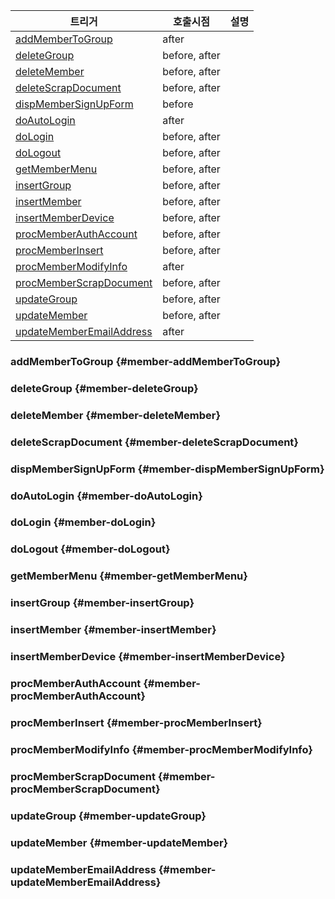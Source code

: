 | 트리거                                                       | 호출시점      | 설명 |
| ------------------------------------------------------------ | ------------- | ---- |
| [addMemberToGroup](#member-addMemberToGroup)                 | after         |      |
| [deleteGroup](#member-deleteGroup)                           | before, after |      |
| [deleteMember](#member-deleteMember)                         | before, after |      |
| [deleteScrapDocument](#member-deleteScrapDocument)           | before, after |      |
| [dispMemberSignUpForm](#member-dispMemberSignUpForm)         | before        |      |
| [doAutoLogin](#member-doAutoLogin)                           | after         |      |
| [doLogin](#member-doLogin)                                   | before, after |      |
| [doLogout](#member-doLogout)                                 | before, after |      |
| [getMemberMenu](#member-getMemberMenu)                       | before, after |      |
| [insertGroup](#member-insertGroup)                           | before, after |      |
| [insertMember](#member-insertMember)                         | before, after |      |
| [insertMemberDevice](#member-insertMemberDevice)             | before, after |      |
| [procMemberAuthAccount](#member-procMemberAuthAccount)       | before, after |      |
| [procMemberInsert](#member-procMemberInsert)                 | before, after |      |
| [procMemberModifyInfo](#member-procMemberModifyInfo)         | after         |      |
| [procMemberScrapDocument](#member-procMemberScrapDocument)   | before, after |      |
| [updateGroup](#member-updateGroup)                           | before, after |      |
| [updateMember](#member-updateMember)                         | before, after |      |
| [updateMemberEmailAddress](#member-updateMemberEmailAddress) | after         |      |

### addMemberToGroup <Badge type="danger" text="🚧 초안 작성중" /> {#member-addMemberToGroup}

### deleteGroup <Badge type="danger" text="🚧 초안 작성중" /> {#member-deleteGroup}

### deleteMember <Badge type="danger" text="🚧 초안 작성중" /> {#member-deleteMember}

### deleteScrapDocument <Badge type="danger" text="🚧 초안 작성중" /> {#member-deleteScrapDocument}

### dispMemberSignUpForm <Badge type="danger" text="🚧 초안 작성중" /> {#member-dispMemberSignUpForm}

### doAutoLogin <Badge type="danger" text="🚧 초안 작성중" /> {#member-doAutoLogin}

### doLogin <Badge type="danger" text="🚧 초안 작성중" /> {#member-doLogin}

### doLogout <Badge type="danger" text="🚧 초안 작성중" /> {#member-doLogout}

### getMemberMenu <Badge type="danger" text="🚧 초안 작성중" /> {#member-getMemberMenu}

### insertGroup <Badge type="danger" text="🚧 초안 작성중" /> {#member-insertGroup}

### insertMember <Badge type="danger" text="🚧 초안 작성중" /> {#member-insertMember}

### insertMemberDevice <Badge type="danger" text="🚧 초안 작성중" /> {#member-insertMemberDevice}

### procMemberAuthAccount <Badge type="danger" text="🚧 초안 작성중" /> {#member-procMemberAuthAccount}

### procMemberInsert <Badge type="danger" text="🚧 초안 작성중" /> {#member-procMemberInsert}

### procMemberModifyInfo <Badge type="danger" text="🚧 초안 작성중" /> {#member-procMemberModifyInfo}

### procMemberScrapDocument <Badge type="danger" text="🚧 초안 작성중" /> {#member-procMemberScrapDocument}

### updateGroup <Badge type="danger" text="🚧 초안 작성중" /> {#member-updateGroup}

### updateMember <Badge type="danger" text="🚧 초안 작성중" /> {#member-updateMember}

### updateMemberEmailAddress <Badge type="danger" text="🚧 초안 작성중" /> {#member-updateMemberEmailAddress}
